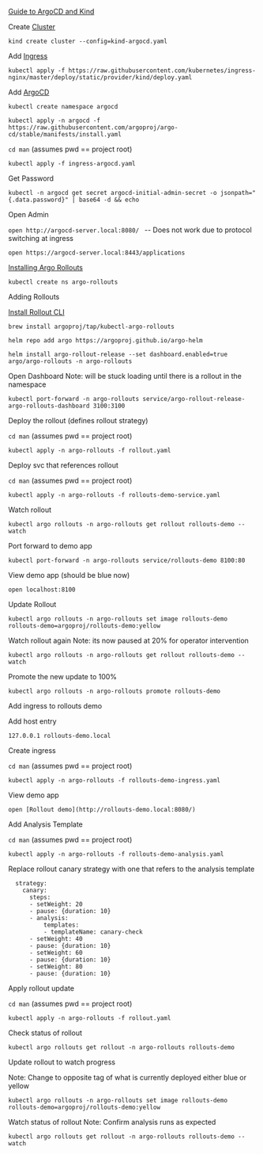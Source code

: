 
[Guide to ArgoCD and Kind](https://medium.com/@chirayukapoor/running-argo-cd-locally-with-kind-and-nginx-ingress-26b31cece300)

Create [Cluster](https://kind.sigs.k8s.io/docs/user/configuration/)

```kind create cluster --config=kind-argocd.yaml```

Add [Ingress](https://docs.nginx.com/nginx-ingress-controller/)

```kubectl apply -f https://raw.githubusercontent.com/kubernetes/ingress-nginx/master/deploy/static/provider/kind/deploy.yaml```

Add [ArgoCD](https://argo-cd.readthedocs.io/en/stable/getting_started/)

```kubectl create namespace argocd```

```kubectl apply -n argocd -f https://raw.githubusercontent.com/argoproj/argo-cd/stable/manifests/install.yaml```


```cd man``` (assumes pwd == project root)

```kubectl apply -f ingress-argocd.yaml```

Get Password

```kubectl -n argocd get secret argocd-initial-admin-secret -o jsonpath="{.data.password}" | base64 -d && echo```

Open Admin

```open http://argocd-server.local:8080/ ``` -- Does not work due to protocol switching at ingress

```open https://argocd-server.local:8443/applications```

[Installing Argo Rollouts](https://codefresh.io/learn/argo-rollouts/)

```kubectl create ns argo-rollouts```

Adding Rollouts

[Install Rollout CLI](https://argo-rollouts.readthedocs.io/en/stable/installation/)

```brew install argoproj/tap/kubectl-argo-rollouts```

```helm repo add argo https://argoproj.github.io/argo-helm```

```helm install argo-rollout-release --set dashboard.enabled=true argo/argo-rollouts -n argo-rollouts ```

Open Dashboard
Note: will be stuck loading until there is a rollout in the namespace

```kubectl port-forward -n argo-rollouts service/argo-rollout-release-argo-rollouts-dashboard 3100:3100```


Deploy the rollout (defines rollout strategy)

```cd man``` (assumes pwd == project root)

```kubectl apply -n argo-rollouts -f rollout.yaml```

Deploy svc that references rollout

```cd man``` (assumes pwd == project root)

```kubectl apply -n argo-rollouts -f rollouts-demo-service.yaml```

Watch rollout

```kubectl argo rollouts -n argo-rollouts get rollout rollouts-demo --watch```

Port forward to demo app

```kubectl port-forward -n argo-rollouts service/rollouts-demo 8100:80```

View demo app (should be blue now)

```open localhost:8100```

Update Rollout 

```kubectl argo rollouts -n argo-rollouts set image rollouts-demo rollouts-demo=argoproj/rollouts-demo:yellow```

Watch rollout again 
Note: its now paused at 20% for operator intervention

```kubectl argo rollouts -n argo-rollouts get rollout rollouts-demo --watch```

Promote the new update to 100%

```kubectl argo rollouts -n argo-rollouts promote rollouts-demo```

Add ingress to rollouts demo

Add host entry 

```127.0.0.1 rollouts-demo.local```

Create ingress

```cd man``` (assumes pwd == project root)

```kubectl apply -n argo-rollouts -f rollouts-demo-ingress.yaml```

View demo app 

```open [Rollout demo](http://rollouts-demo.local:8080/)```


Add Analysis Template

```cd man``` (assumes pwd == project root)

```kubectl apply -n argo-rollouts -f rollouts-demo-analysis.yaml```

Replace rollout canary strategy with one that refers to the analysis template

```
  strategy:
    canary:
      steps:
      - setWeight: 20
      - pause: {duration: 10}
      - analysis:
          templates:
          - templateName: canary-check
      - setWeight: 40
      - pause: {duration: 10}
      - setWeight: 60
      - pause: {duration: 10}
      - setWeight: 80
      - pause: {duration: 10}
```
Apply rollout update

```cd man``` (assumes pwd == project root)

```kubectl apply -n argo-rollouts -f rollout.yaml```

Check status of rollout

```kubectl argo rollouts get rollout -n argo-rollouts rollouts-demo```

Update rollout to watch progress

Note: Change to opposite tag of what is currently deployed either blue or yellow

```kubectl argo rollouts -n argo-rollouts set image rollouts-demo rollouts-demo=argoproj/rollouts-demo:yellow```

Watch status of rollout 
Note: Confirm analysis runs as expected

```kubectl argo rollouts get rollout -n argo-rollouts rollouts-demo --watch```